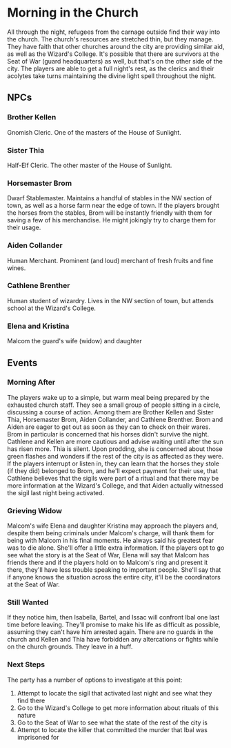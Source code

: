 # Morning in the Church
All through the night, refugees from the carnage outside find their way into the church. The church's resources are stretched thin, but they manage. They have faith that other churches around the city are providing similar aid, as well as the Wizard's College. It's possible that there are survivors at the Seat of War (guard headquarters) as well, but that's on the other side of the city. The players are able to get a full night's rest, as the clerics and their acolytes take turns maintaining the divine light spell throughout the night.


## NPCs

### Brother Kellen
Gnomish Cleric. One of the masters of the House of Sunlight.

### Sister Thia
Half-Elf Cleric. The other master of the House of Sunlight.

### Horsemaster Brom
Dwarf Stablemaster. Maintains a handful of stables in the NW section of town, as well as a horse farm near the edge of town. If the players brought the horses from the stables, Brom will be instantly friendly with them for saving a few of his merchandise. He might jokingly try to charge them for their usage.

### Aiden Collander
Human Merchant. Prominent (and loud) merchant of fresh fruits and fine wines.

### Cathlene Brenther
Human student of wizardry. Lives in the NW section of town, but attends school at the Wizard's College.

### Elena and Kristina
Malcom the guard's wife (widow) and daughter


## Events

### Morning After
The players wake up to a simple, but warm meal being prepared by the exhausted church staff. They see a small group of people sitting in a circle, discussing a course of action. Among them are Brother Kellen and Sister Thia, Horsemaster Brom, Aiden Collander, and Cathlene Brenther. Brom and Aiden are eager to get out as soon as they can to check on their wares. Brom in particular is concerned that his horses didn't survive the night. Cathlene and Kellen are more cautious and advise waiting until after the sun has risen more. Thia is silent. Upon prodding, she is concerned about those green flashes and wonders if the rest of the city is as affected as they were. If the players interrupt or listen in, they can learn that the horses they stole (if they did) belonged to Brom, and he'll expect payment for their use, that Cathlene believes that the sigils were part of a ritual and that there may be more information at the Wizard's College, and that Aiden actually witnessed the sigil last night being activated.

### Grieving Widow
Malcom's wife Elena and daughter Kristina may approach the players and, despite them being criminals under Malcom's charge, will thank them for being with Malcom in his final moments. He always said his greatest fear was to die alone. She'll offer a little extra information. If the players opt to go see what the story is at the Seat of War, Elena will say that Malcom has friends there and if the players hold on to Malcom's ring and present it there, they'll have less trouble speaking to important people. She'll say that if anyone knows the situation across the entire city, it'll be the coordinators at the Seat of War.

### Still Wanted
If they notice him, then Isabella, Bartel, and Issac will confront Ibal one last time before leaving. They'll promise to make his life as difficult as possible, assuming they can't have him arrested again. There are no guards in the church and Kellen and Thia have forbidden any altercations or fights while on the church grounds. They leave in a huff.

### Next Steps
The party has a number of options to investigate at this point:
1. Attempt to locate the sigil that activated last night and see what they find there
2. Go to the Wizard's College to get more information about rituals of this nature
3. Go to the Seat of War to see what the state of the rest of the city is
4. Attempt to locate the killer that committed the murder that Ibal was imprisoned for
